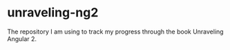 # unraveling-ng2
The repository I am using to track my progress through the book Unraveling Angular 2.
